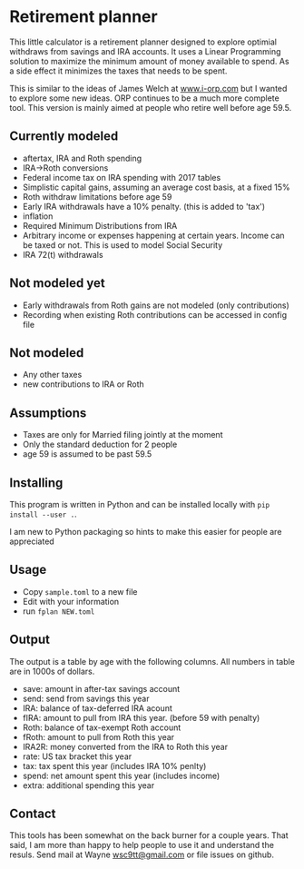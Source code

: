 # Retirement planner

This little calculator is a retirement planner designed to explore
optimial withdraws from savings and IRA accounts. It uses a Linear
Programming solution to maximize the minimum amount of money available
to spend. As a side effect it minimizes the taxes that needs to be
spent.

This is similar to the ideas of James Welch at www.i-orp.com but I
wanted to explore some new ideas. ORP continues to be a much more
complete tool. This version is mainly aimed at people who retire well
before age 59.5.

## Currently modeled

* aftertax, IRA and Roth spending
* IRA->Roth conversions
* Federal income tax on IRA spending with 2017 tables
* Simplistic capital gains, assuming an average cost basis, at a fixed 15%
* Roth withdraw limitations before age 59
* Early IRA withdrawals have a 10% penalty. (this is added to 'tax')
* inflation
* Required Minimum Distributions from IRA
* Arbitrary income or expenses happening at certain years. Income can
  be taxed or not.  This is used to model Social Security
* IRA 72(t) withdrawals

## Not modeled yet

* Early withdrawals from Roth gains are not modeled (only contributions)
* Recording when existing Roth contributions can be accessed in config file

## Not modeled

* Any other taxes
* new contributions to IRA or Roth

## Assumptions

* Taxes are only for Married filing jointly at the moment
* Only the standard deduction for 2 people
* age 59 is assumed to be past 59.5

## Installing

This program is written in Python and can be installed locally with
`pip install --user .`.

I am new to Python packaging so hints to make this easier for people are appreciated

## Usage

* Copy `sample.toml` to a new file
* Edit with your information
* run `fplan NEW.toml`

## Output

The output is a table by age with the following columns. All numbers
in table are in 1000s of dollars.

* save: amount in after-tax savings account
* send: send from savings this year
* IRA: balance of tax-deferred IRA acount
* fIRA: amount to pull from IRA this year. (before 59 with penalty)
* Roth: balance of tax-exempt Roth account
* fRoth: amount to pull from Roth this year
* IRA2R: money converted from the IRA to Roth this year
* rate: US tax bracket this year
* tax: tax spent this year (includes IRA 10% penlty)
* spend: net amount spent this year (includes income)
* extra: additional spending this year

## Contact

This tools has been somewhat on the back burner for a couple years.
That said, I am more than happy to help people to use it and
understand the resuls. Send mail at Wayne <wsc9tt@gmail.com> or
file issues on github.
